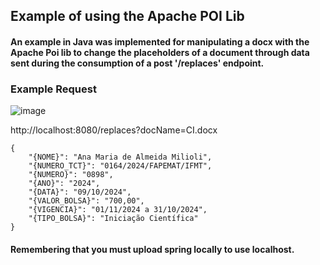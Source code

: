## Example of using the Apache POI Lib

#### An example in Java was implemented for manipulating a docx with the Apache Poi lib to change the placeholders of a document through data sent during the consumption of a post '/replaces' endpoint.

### Example Request

![image](https://github.com/user-attachments/assets/af7b42ac-ab60-4e0b-9234-97317ba4e1bf)


http://localhost:8080/replaces?docName=CI.docx

```
{
    "{NOME}": "Ana Maria de Almeida Milioli",
    "{NUMERO_TCT}": "0164/2024/FAPEMAT/IFMT",
    "{NUMERO}": "0898",
    "{ANO}": "2024",
    "{DATA}": "09/10/2024",
    "{VALOR_BOLSA}": "700,00",
    "{VIGENCIA}": "01/11/2024 a 31/10/2024",
    "{TIPO_BOLSA}": "Iniciação Científica"
}

```

#### Remembering that you must upload spring locally to use localhost.
